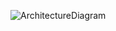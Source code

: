 ![ArchitectureDiagram](https://user-images.githubusercontent.com/108579670/187048784-08e44174-2e58-473b-b1b1-ee720b05dec2.png)
